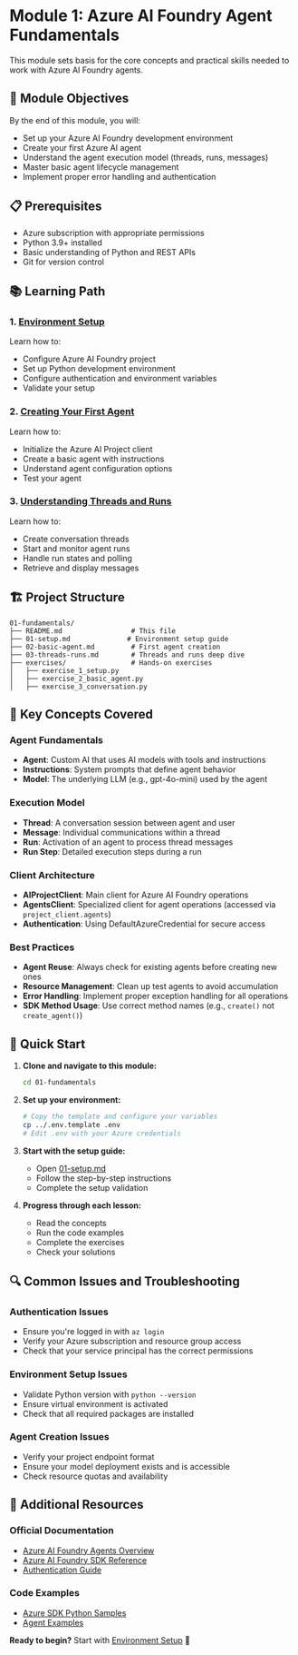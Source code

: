 # Module 1: Azure AI Foundry Agent Fundamentals

 This module sets basis for the core concepts and practical skills needed to work with Azure AI Foundry agents.

## 🎯 Module Objectives

By the end of this module, you will:

- Set up your Azure AI Foundry development environment
- Create your first Azure AI agent
- Understand the agent execution model (threads, runs, messages)
- Master basic agent lifecycle management
- Implement proper error handling and authentication

## 📋 Prerequisites

- Azure subscription with appropriate permissions
- Python 3.9+ installed
- Basic understanding of Python and REST APIs
- Git for version control

## 📚 Learning Path

### 1. [Environment Setup](./01-setup.md)
Learn how to:
- Configure Azure AI Foundry project
- Set up Python development environment
- Configure authentication and environment variables
- Validate your setup

### 2. [Creating Your First Agent](./02-basic-agent.md)
Learn how to:
- Initialize the Azure AI Project client
- Create a basic agent with instructions
- Understand agent configuration options
- Test your agent

### 3. [Understanding Threads and Runs](./03-threads-runs.md)
Learn how to:
- Create conversation threads
- Start and monitor agent runs
- Handle run states and polling
- Retrieve and display messages

## 🏗️ Project Structure

```
01-fundamentals/
├── README.md                 # This file
├── 01-setup.md              # Environment setup guide
├── 02-basic-agent.md         # First agent creation
├── 03-threads-runs.md        # Threads and runs deep dive
├── exercises/                # Hands-on exercises
│   ├── exercise_1_setup.py
│   ├── exercise_2_basic_agent.py
│   ├── exercise_3_conversation.py

```

## 🎯 Key Concepts Covered

### Agent Fundamentals
- **Agent**: Custom AI that uses AI models with tools and instructions
- **Instructions**: System prompts that define agent behavior
- **Model**: The underlying LLM (e.g., gpt-4o-mini) used by the agent

### Execution Model
- **Thread**: A conversation session between agent and user
- **Message**: Individual communications within a thread
- **Run**: Activation of an agent to process thread messages
- **Run Step**: Detailed execution steps during a run

### Client Architecture
- **AIProjectClient**: Main client for Azure AI Foundry operations
- **AgentsClient**: Specialized client for agent operations (accessed via `project_client.agents`)
- **Authentication**: Using DefaultAzureCredential for secure access

### Best Practices
- **Agent Reuse**: Always check for existing agents before creating new ones
- **Resource Management**: Clean up test agents to avoid accumulation
- **Error Handling**: Implement proper exception handling for all operations
- **SDK Method Usage**: Use correct method names (e.g., `create()` not `create_agent()`)

## 🚀 Quick Start

1. **Clone and navigate to this module:**
   ```bash
   cd 01-fundamentals
   ```

2. **Set up your environment:**
   ```bash
   # Copy the template and configure your variables
   cp ../.env.template .env
   # Edit .env with your Azure credentials
   ```

3. **Start with the setup guide:**
   - Open [01-setup.md](./01-setup.md)
   - Follow the step-by-step instructions
   - Complete the setup validation

4. **Progress through each lesson:**
   - Read the concepts
   - Run the code examples
   - Complete the exercises
   - Check your solutions


## 🔍 Common Issues and Troubleshooting

### Authentication Issues
- Ensure you're logged in with `az login`
- Verify your Azure subscription and resource group access
- Check that your service principal has the correct permissions

### Environment Setup Issues
- Validate Python version with `python --version`
- Ensure virtual environment is activated
- Check that all required packages are installed

### Agent Creation Issues
- Verify your project endpoint format
- Ensure your model deployment exists and is accessible
- Check resource quotas and availability

## 📖 Additional Resources

### Official Documentation
- [Azure AI Foundry Agents Overview](https://learn.microsoft.com/en-us/azure/ai-foundry/agents/overview)
- [Azure AI Foundry SDK Reference](https://learn.microsoft.com/en-us/python/api/overview/azure/ai-projects-readme)
- [Authentication Guide](https://learn.microsoft.com/en-us/azure/ai-foundry/concepts/rbac-azure-ai-foundry)

### Code Examples
- [Azure SDK Python Samples](https://github.com/Azure/azure-sdk-for-python/tree/main/sdk/ai/azure-ai-projects/samples)
- [Agent Examples](https://github.com/Azure/azure-sdk-for-python/tree/main/sdk/ai/azure-ai-agents/samples)

**Ready to begin?** Start with [Environment Setup](./01-setup.md) 🚀
